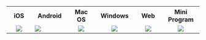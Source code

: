 <table style="text-align:center;vertical-align:middle;">
  <tr>
    <th width="150px">iOS</th>
    <th width="150px">Android</th>
    <th width="150px">Mac OS</th>
    <th width="150px">Windows</th>
    <th width="150px">Web</th>
    <th width="150px">Mini Program</th>
  </tr>
  <tr>
    <td><img src="https://main.qcloudimg.com/raw/b637949cbfc255ecefb060fafbfc70be.png" /></td>
    <td><img onclick="window.open('http://dldir1.qq.com/hudongzhibo/TRTC/Demo/TRTCDemo.apk')" style="display: block;cursor: pointer;" src="https://main.qcloudimg.com/raw/cb4c811e2f4dc4a7c9cc4f759e9ca86b.png" /></td>
    <td><a href="http://trtc-1252463788.cosgz.myqcloud.com/TXLiteAVSDK_Mac_Demo.tar.bz2"><img src="https://main.qcloudimg.com/raw/5229bb5d51849e162ef0cd2bee47483b.jpg"></a></td>
    <td><a href="http://trtc-1252463788.cosgz.myqcloud.com/TXLiteAVSDK_Win_Demo.exe"><img src="https://main.qcloudimg.com/raw/5229bb5d51849e162ef0cd2bee47483b.jpg"></a></td>
	  <td><a href="https://trtc-1252463788.file.myqcloud.com/web/demo/official-demo/index.html"><img src="https://main.qcloudimg.com/raw/5229bb5d51849e162ef0cd2bee47483b.jpg"></a></td>
    <td><img src="https://main.qcloudimg.com/raw/7298c4c6297b3dc6d9fac973c52caf66.png" /></td>
  </tr>
</table>

